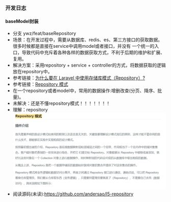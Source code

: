### 开发日志
#### baseModel封装
- 分支 ywz/feat/baseRepository
- 场景：在开发过程中，需要从数据库、redis、es、第三方接口的获取数据。很多时候都是直接在service中调用model或者接口，并没有
一个统一的入口，导致代码中充斥着各种各样的数据获取方式，不利于后期的维护和扩展、复用。
- 解决方案：采用repository + service + controller的方式，将数据获取的逻辑放在repository中。
- 参考链接：[为什么要在 Laravel 中使用存储库模式（Repository）?](https://learnku.com/laravel/t/62521)
- 参考链接：[Repository 模式](https://learnku.com/articles/15453/laravel-rapid-development-tool)
- 在一个repository或者model中，常用的数据操作:增删改查(分页、降序、批量)。
- 未解决：还是不懂repository模式！！！！！！！
- 理解：repository![img.png](img.png)
- 阅读源码(未读):https://github.com/andersao/l5-repository 
